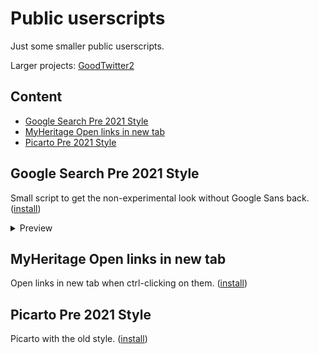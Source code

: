 # Public userscripts
Just some smaller public userscripts.

Larger projects: [GoodTwitter2](https://github.com/Bl4Cc4t/GoodTwitter2)


## Content
- [Google Search Pre 2021 Style](#google-search-pre-2021-style)
- [MyHeritage Open links in new tab](#myheritage-open-links-in-new-tab)
- [Picarto Pre 2021 Style](#picarto-pre-2021-style)


## Google Search Pre 2021 Style
Small script to get the non-experimental look without Google Sans back. ([install](https://github.com/Bl4Cc4t/userscripts-public/raw/master/google_search.pre21style.user.js))

<details>
<summary>Preview</summary>

with Google Sans | standard look
:-:|:-:
![](https://i.imgur.com/gFdYTo7.png) | ![](https://i.imgur.com/VasKr6x.png)
</details>

## MyHeritage Open links in new tab
Open  links in new tab when ctrl-clicking on them. ([install](https://github.com/Bl4Cc4t/userscripts-public/raw/master/myheritage.open-link-in-new-tab.user.js))

## Picarto Pre 2021 Style
Picarto with the old style. ([install](https://github.com/Bl4Cc4t/userscripts-public/raw/master/picarto.pre21style.user.js))
